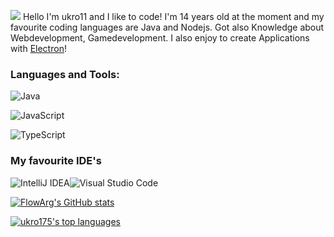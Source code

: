 ![](https://komarev.com/ghpvc/?username=ukro11) Hello I'm ukro11 and I like to code! I'm 14 years old at the moment and my favourite coding languages are Java and Nodejs. Got also Knowledge about Webdevelopment, Gamedevelopment. I also enjoy to create Applications with [Electron]()!

<h3 align="left">Languages and Tools:</h3>
<p align="left"><img alt="Java" src="https://img.shields.io/badge/java-%23ED8B00.svg?style=for-the-badge&logo=java&logoColor=white"/></p>
<p align="left"><img alt="JavaScript" src="https://img.shields.io/badge/Javascript-ead41c.svg?style=for-the-badge&logo=javascript&logoColor=white"/></p>
<p align="left"><img alt="TypeScript" src="https://img.shields.io/badge/TypeScript-0068ba.svg?style=for-the-badge&logo=typescript&logoColor=white"/></p>

<h3 align"left">My favourite IDE's</h3>
<p align="left" display="flex"><img alt="IntelliJ IDEA" src="https://img.shields.io/badge/IntelliJIDEA-000000.svg?style=for-the-badge&logo=intellij-idea&logoColor=white"/><img alt="Visual Studio Code" src="https://img.shields.io/badge/VisualStudioCode-0078d7.svg?style=for-the-badge&logo=visualstudiocode&logoColor=white"/></p>

[![FlowArg's GitHub stats](https://github-readme-stats.vercel.app/api?username=ukro11&show_icons=true&theme=radical)](https://github.com/anuraghazra/github-readme-stats)

[![ukro175's top languages](https://github-readme-stats.vercel.app/api/top-langs/?username=ukro11&hide=rich%20text%20format&theme=radical)](https://github.com/anuraghazra/github-readme-stats)


